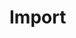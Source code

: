 <!--
created_at: '2012-04-12 19:10:59'
updated_at: '2013-03-13 14:09:45'
authors:
    - 'Jérôme Bogaerts'
tags:
    - Deliveries
-->

Import
======


